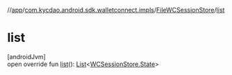 //[app](../../../index.md)/[com.kycdao.android.sdk.walletconnect.impls](../index.md)/[FileWCSessionStore](index.md)/[list](list.md)

# list

[androidJvm]\
open override fun [list](list.md)(): [List](https://kotlinlang.org/api/latest/jvm/stdlib/kotlin.collections/-list/index.html)&lt;[WCSessionStore.State](../-w-c-session-store/-state/index.md)&gt;
